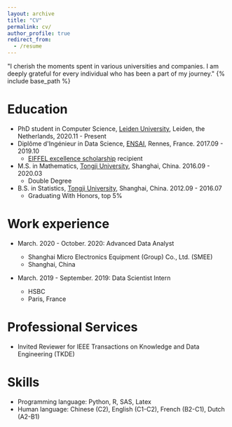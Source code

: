 ```yaml
---
layout: archive
title: "CV"
permalink: cv/
author_profile: true
redirect_from:
  - /resume
---
```

"I cherish the moments spent in various universities and companies. I am deeply grateful for every individual who has been a part of my journey."
{% include base_path %}

Education
======
* PhD student in Computer Science, [Leiden University](https://www.universiteitleiden.nl/en), Leiden, the Netherlands, 2020.11 - Present
* Diplôme d'Ingénieur in Data Science, [ENSAI](https://ensai.fr/en/), Rennes, France. 2017.09 - 2019.10
  * [EIFFEL excellence scholarship](https://www.campusfrance.org/en/the-france-excellence-eiffel-scholarship-program) recipient
* M.S. in Mathematics, [Tongji University](https://en.tongji.edu.cn/p/#/), Shanghai, China. 2016.09 - 2020.03
  * Double Degree
* B.S. in Statistics, [Tongji University](https://en.tongji.edu.cn/p/#/), Shanghai, China. 2012.09 - 2016.07
  * Graduating With Honors, top 5%

Work experience
======
* March. 2020 - October. 2020: Advanced Data Analyst
  * Shanghai Micro Electronics Equipment (Group) Co., Ltd. (SMEE)
  * Shanghai, China

* March. 2019 - September. 2019: Data Scientist Intern
  * HSBC
  * Paris, France
    
Professional Services
======
* Invited Reviewer for IEEE Transactions on Knowledge and Data Engineering (TKDE)


Skills
======
* Programming language: Python, R, SAS, Latex
* Human language: Chinese (C2), English (C1-C2), French (B2-C1), Dutch (A2-B1)

  

<!--
Publications
======
  <ul>{% for post in site.publications %}
    {% include archive-single-cv.html %}
  {% endfor %}</ul>
Talks
======
  <ul>{% for post in site.talks %}
    {% include archive-single-talk-cv.html %}
  {% endfor %}</ul>
-->  

<!--
Teaching
======
  <ul>{% for post in site.teaching %}
    {% include archive-single-cv.html %}
  {% endfor %}</ul>
-->

<!--
Service and leadership
======
* Currently signed in to 43 different slack teams
-->
